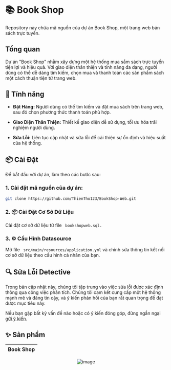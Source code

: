 # 📚 Book Shop

Repository này chứa mã nguồn của dự án Book Shop, một trang web bán sách trực tuyến.

## Tổng quan

Dự án "Book Shop" nhằm xây dựng một hệ thống mua sắm sách trực tuyến tiện lợi và hiệu quả. Với giao diện thân thiện và tính năng đa dạng, người dùng có thể dễ dàng tìm kiếm, chọn mua và thanh toán các sản phẩm sách một cách thuận tiện từ trang web.

## 🚀 Tính năng

- **Đặt Hàng:** Người dùng có thể tìm kiếm và đặt mua sách trên trang web, sau đó chọn phương thức thanh toán phù hợp.
  
- **Giao Diện Thân Thiện:** Thiết kế giao diện dễ sử dụng, tối ưu hóa trải nghiệm người dùng.

- **Sửa Lỗi:** Liên tục cập nhật và sửa lỗi để cải thiện sự ổn định và hiệu suất của hệ thống.

##  📦 Cài Đặt

Để bắt đầu với dự án, làm theo các bước sau:

### 1. Cài đặt mã nguồn của dự án:
```bash
git clone https://github.com/ThienTho123/BookShop-Web.git
```
### 2. 📦 Cài Đặt Cơ Sở Dữ Liệu
Cài đặt cơ sở dữ liệu từ file ``` bookshopweb.sql.```

### 3. ⚙️ Cấu Hình Datasource
Mở file ```
src/main/resources/application.yml```
 và chỉnh sửa thông tin kết nối cơ sở dữ liệu theo cấu hình cá nhân của bạn.

## 🔍 Sửa Lỗi Detective

Trong bản cập nhật này, chúng tôi tập trung vào việc sửa lỗi được xác định thông qua công việc phân tích. Chúng tôi cam kết cung cấp một hệ thống mạnh mẽ và đáng tin cậy, và ý kiến phản hồi của bạn rất quan trọng để đạt được mục tiêu này.

Nếu bạn gặp bất kỳ vấn đề nào hoặc có ý kiến đóng góp, đừng ngần ngại [gửi ý kiến](https://github.com/ThienTho123/BookShop-Web/issues).

## ✨ Sản phẩm
<div align="center">

| Book Shop |
|--------------|
![image](https://github.com/ThienTho123/BookShop-Web/assets/129725593/d826de17-e102-4bc6-8f10-271be753d38b)

</div>


